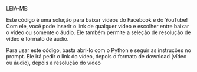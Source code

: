 LEIA-ME:

Este código é uma solução para baixar vídeos do Facebook e do YouTube! Com ele, você pode inserir o link de qualquer vídeo e escolher entre baixar o vídeo ou somente o áudio. Ele também permite a seleção de resolução de vídeo e formato de áudio.

Para usar este código, basta abri-lo com o Python e seguir as instruções no prompt. Ele irá pedir o link do vídeo, depois o formato de download (vídeo ou áudio), depois a resolução do vídeo